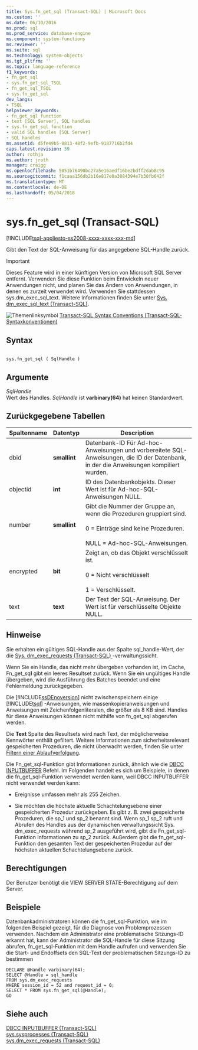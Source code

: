 ```yaml
---
title: Sys.fn_get_sql (Transact-SQL) | Microsoft Docs
ms.custom: ''
ms.date: 06/10/2016
ms.prod: sql
ms.prod_service: database-engine
ms.component: system-functions
ms.reviewer: ''
ms.suite: sql
ms.technology: system-objects
ms.tgt_pltfrm: ''
ms.topic: language-reference
f1_keywords:
- fn_get_sql
- sys.fn_get_sql_TSQL
- fn_get_sql_TSQL
- sys.fn_get_sql
dev_langs:
- TSQL
helpviewer_keywords:
- fn_get_sql function
- text [SQL Server], SQL handles
- sys.fn_get_sql function
- valid SQL handles [SQL Server]
- SQL handles
ms.assetid: d5fe49b5-0813-48f2-9efb-9187716b2fd4
caps.latest.revision: 39
author: rothja
ms.author: jroth
manager: craigg
ms.openlocfilehash: 5051b76490bc27a5e16aedf16be2bdff2dab8c95
ms.sourcegitcommit: f1caaa156db2b16e817e0a3884394e7b30fb642f
ms.translationtype: MT
ms.contentlocale: de-DE
ms.lasthandoff: 05/04/2018
---
```

# <a name="sysfngetsql-transact-sql"></a>sys.fn_get_sql (Transact-SQL)
[!INCLUDE[tsql-appliesto-ss2008-xxxx-xxxx-xxx-md](../../includes/tsql-appliesto-ss2008-xxxx-xxxx-xxx-md.md)]

  Gibt den Text der SQL-Anweisung für das angegebene SQL-Handle zurück.  
  
> [!IMPORTANT]  
>  Dieses Feature wird in einer künftigen Version von Microsoft SQL Server entfernt. Verwenden Sie diese Funktion beim Entwickeln neuer Anwendungen nicht, und planen Sie das Ändern von Anwendungen, in denen es zurzeit verwendet wird. Verwenden Sie stattdessen sys.dm_exec_sql_text. Weitere Informationen finden Sie unter [Sys. dm_exec_sql_text &#40;Transact-SQL&#41;](../../relational-databases/system-dynamic-management-views/sys-dm-exec-sql-text-transact-sql.md).  
  
 
  
 ![Themenlinksymbol](../../database-engine/configure-windows/media/topic-link.gif "Topic link icon") [Transact-SQL Syntax Conventions (Transact-SQL-Syntaxkonventionen)](../../t-sql/language-elements/transact-sql-syntax-conventions-transact-sql.md)  
  
## <a name="syntax"></a>Syntax  
  
```  
  
sys.fn_get_sql ( SqlHandle )  
```  
  
## <a name="arguments"></a>Argumente  
 *SqlHandle*  
 Wert des Handles. *SqlHandle* ist **varbinary(64)** hat keinen Standardwert.  
  
## <a name="tables-returned"></a>Zurückgegebene Tabellen  
  
|Spaltenname|Datentyp|Description|  
|-----------------|---------------|-----------------|  
|dbid|**smallint**|Datenbank-ID Für Ad-hoc-Anweisungen und vorbereitete SQL-Anweisungen, die ID der Datenbank, in der die Anweisungen kompiliert wurden.|  
|objectid|**int**|ID des Datenbankobjekts. Dieser Wert ist für Ad-hoc-SQL-Anweisungen NULL.|  
|number|**smallint**|Gibt die Nummer der Gruppe an, wenn die Prozeduren gruppiert sind.<br /><br /> 0 = Einträge sind keine Prozeduren.<br /><br /> NULL = Ad-hoc-SQL-Anweisungen.|  
|encrypted|**bit**|Zeigt an, ob das Objekt verschlüsselt ist.<br /><br /> 0 = Nicht verschlüsselt<br /><br /> 1 = Verschlüsselt.|  
|text|**text**|Der Text der SQL-Anweisung. Der Wert ist für verschlüsselte Objekte NULL.|  
  
## <a name="remarks"></a>Hinweise  
 Sie erhalten ein gültiges SQL-Handle aus der Spalte sql_handle-Wert, der die [Sys. dm_exec_requests &#40;Transact-SQL&#41; ](../../relational-databases/system-dynamic-management-views/sys-dm-exec-requests-transact-sql.md) -verwaltungssicht.  
  
 Wenn Sie ein Handle, das nicht mehr übergeben vorhanden ist, im Cache, Fn_get_sq**l** gibt ein leeres Resultset zurück. Wenn Sie ein ungültiges Handle übergeben, wird die Ausführung des Batches beendet und eine Fehlermeldung zurückgegeben.  
  
 Die [!INCLUDE[ssDEnoversion](../../includes/ssdenoversion-md.md)] nicht zwischenspeichern einige [!INCLUDE[tsql](../../includes/tsql-md.md)] -Anweisungen, wie massenkopieranweisungen und Anweisungen mit Zeichenfolgenliteralen, die größer als 8 KB sind. Handles für diese Anweisungen können nicht mithilfe von fn_get_sql abgerufen werden.  
  
 Die **Text** Spalte des Resultsets wird nach Text, der möglicherweise Kennwörter enthält gefiltert. Weitere Informationen zum sicherheitsrelevant gespeicherten Prozeduren, die nicht überwacht werden, finden Sie unter [Filtern einer Ablaufverfolgung](../../relational-databases/sql-trace/filter-a-trace.md).  
  
 Die Fn_get_sql-Funktion gibt Informationen zurück, ähnlich wie die [DBCC INPUTBUFFER](../../t-sql/database-console-commands/dbcc-inputbuffer-transact-sql.md) Befehl. Im Folgenden handelt es sich um Beispiele, in denen die fn_get_sql-Funktion verwendet werden kann, weil DBCC INPUTBUFFER nicht verwendet werden kann:  
  
-   Ereignisse umfassen mehr als 255 Zeichen.  
  
-   Sie möchten die höchste aktuelle Schachtelungsebene einer gespeicherten Prozedur zurückgeben. Es gibt z. B. zwei gespeicherte Prozeduren, die sp_1 und sp_2 benannt sind. Wenn sp_1 sp_2 ruft und Abrufen des Handles aus der dynamischen verwaltungssicht Sys. dm_exec_requests während sp_2 ausgeführt wird, gibt die Fn_get_sql-Funktion Informationen zu sp_2 zurück. Außerdem gibt die fn_get_sql-Funktion den gesamten Text der gespeicherten Prozedur auf der höchsten aktuellen Schachtelungsebene zurück.  
  
## <a name="permissions"></a>Berechtigungen  
 Der Benutzer benötigt die VIEW SERVER STATE-Berechtigung auf dem Server.  
  
## <a name="examples"></a>Beispiele  
 Datenbankadministratoren können die fn_get_sql-Funktion, wie im folgenden Beispiel gezeigt, für die Diagnose von Problemprozessen verwenden. Nachdem ein Administrator eine problematische Sitzungs-ID erkannt hat, kann der Administrator die SQL-Handle für diese Sitzung abrufen, fn_get_sql-Funktion mit dem Handle aufrufen und verwenden Sie die Start- und Endoffsets den SQL-Text der problematischen Sitzungs-ID zu bestimmen  
  
```  
DECLARE @Handle varbinary(64);  
SELECT @Handle = sql_handle   
FROM sys.dm_exec_requests   
WHERE session_id = 52 and request_id = 0;  
SELECT * FROM sys.fn_get_sql(@Handle);  
GO  
```  
  
## <a name="see-also"></a>Siehe auch  
 [DBCC INPUTBUFFER &#40;Transact-SQL&#41;](../../t-sql/database-console-commands/dbcc-inputbuffer-transact-sql.md)   
 [sys.sysprocesses &#40;Transact-SQL&#41;](../../relational-databases/system-compatibility-views/sys-sysprocesses-transact-sql.md)   
 [sys.dm_exec_requests &#40;Transact-SQL&#41;](../../relational-databases/system-dynamic-management-views/sys-dm-exec-requests-transact-sql.md)  
  
  
